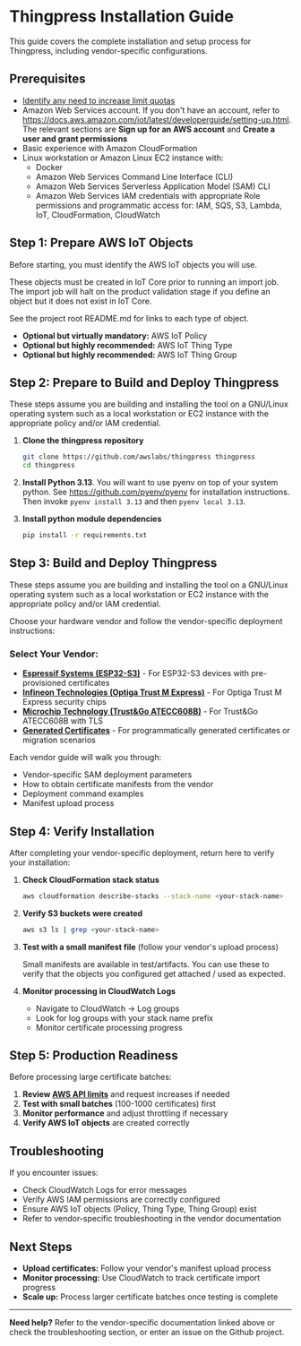 # Thingpress Installation Guide

This guide covers the complete installation and setup process for Thingpress, including vendor-specific configurations.

## Prerequisites

- [Identify any need to increase limit quotas](aws-api-limits.md)
- Amazon Web Services account. If you don't have an account, refer to https://docs.aws.amazon.com/iot/latest/developerguide/setting-up.html. The relevant sections are **Sign up for an AWS account** and **Create a user and grant permissions**
- Basic experience with Amazon CloudFormation 
- Linux workstation or Amazon Linux EC2 instance with:
  - Docker
  - Amazon Web Services Command Line Interface (CLI)
  - Amazon Web Services Serverless Application Model (SAM) CLI
  - Amazon Web Services IAM credentials with appropriate Role permissions and programmatic access for: IAM, SQS, S3, Lambda, IoT, CloudFormation, CloudWatch

## Step 1: Prepare AWS IoT Objects

Before starting, you must identify the AWS IoT objects you will use. 

These objects must be created in IoT Core prior to running an import job. The import job will halt on the product validation stage if you define an object but it does not exist in IoT Core.

See the project root README.md for links to each type of object.

- **Optional but virtually mandatory:** AWS IoT Policy 
- **Optional but highly recommended:** AWS IoT Thing Type
- **Optional but highly recommended:** AWS IoT Thing Group

## Step 2: Prepare to Build and Deploy Thingpress

These steps assume you are building and installing the tool on a GNU/Linux operating system such as a local workstation or EC2 instance with the appropriate policy and/or IAM credential.

1. **Clone the thingpress repository**
   ```bash
   git clone https://github.com/awslabs/thingpress thingpress
   cd thingpress
   ```
2. **Install Python 3.13**. You will want to use pyenv on top of your system python. See https://github.com/pyenv/pyenv for installation instructions. Then invoke `pyenv install 3.13` and then `pyenv local 3.13`.

3. **Install python module dependencies**
   ```bash
   pip install -r requirements.txt
   ```


## Step 3: Build and Deploy Thingpress

These steps assume you are building and installing the tool on a GNU/Linux operating system such as a local workstation or EC2 instance with the appropriate policy and/or IAM credential.

Choose your hardware vendor and follow the vendor-specific deployment instructions:

### Select Your Vendor:

- **[Espressif Systems (ESP32-S3)](../vendors/espressif.md#deployment)** - For ESP32-S3 devices with pre-provisioned certificates
- **[Infineon Technologies (Optiga Trust M Express)](../vendors/infineon.md#deployment)** - For Optiga Trust M Express security chips
- **[Microchip Technology (Trust&Go ATECC608B)](../vendors/microchip.md#deployment)** - For Trust&Go ATECC608B with TLS
- **[Generated Certificates](../vendors/generated.md#deployment)** - For programmatically generated certificates or migration scenarios

Each vendor guide will walk you through:
- Vendor-specific SAM deployment parameters
- How to obtain certificate manifests from the vendor
- Deployment command examples
- Manifest upload process

## Step 4: Verify Installation

After completing your vendor-specific deployment, return here to verify your installation:

1. **Check CloudFormation stack status**
   ```bash
   aws cloudformation describe-stacks --stack-name <your-stack-name>
   ```

2. **Verify S3 buckets were created**
   ```bash
   aws s3 ls | grep <your-stack-name>
   ```

3. **Test with a small manifest file** (follow your vendor's upload process)

   Small manifests are available in test/artifacts. You can use these to verify that the objects you configured get attached / used as expected.

4. **Monitor processing in CloudWatch Logs**
   - Navigate to CloudWatch → Log groups
   - Look for log groups with your stack name prefix
   - Monitor certificate processing progress

## Step 5: Production Readiness

Before processing large certificate batches:

1. **Review [AWS API limits](aws-api-limits.md)** and request increases if needed
2. **Test with small batches** (100-1000 certificates) first
3. **Monitor performance** and adjust throttling if necessary
4. **Verify AWS IoT objects** are created correctly

## Troubleshooting

If you encounter issues:
- Check CloudWatch Logs for error messages
- Verify AWS IAM permissions are correctly configured
- Ensure AWS IoT objects (Policy, Thing Type, Thing Group) exist
- Refer to vendor-specific troubleshooting in the vendor documentation

## Next Steps

- **Upload certificates:** Follow your vendor's manifest upload process
- **Monitor processing:** Use CloudWatch to track certificate import progress
- **Scale up:** Process larger certificate batches once testing is complete

---

**Need help?** Refer to the vendor-specific documentation linked above or check the troubleshooting section, or enter an issue on the Github project.
